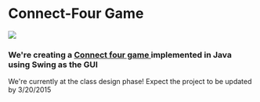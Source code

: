 <h1> Connect-Four Game </h1>

<img src = "https://upload.wikimedia.org/wikipedia/commons/a/ad/Connect_Four.gif"/>

<h3> We're creating a <a href ="https://en.wikipedia.org/wiki/Connect_Four"> Connect four game </a> implemented in Java using Swing as the GUI </h3>

<p> We're currently at the class design phase! Expect the project to be updated by 3/20/2015 </p>
